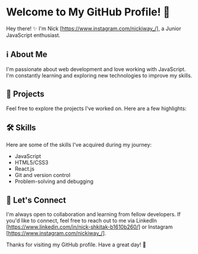 # Welcome to My GitHub Profile! 👋
Hey there! ✨ I'm Nick [https://www.instagram.com/nickiway_/], a Junior JavaScript enthusiast.

## ℹ️ About Me
I'm passionate about web development and love working with JavaScript. I'm constantly learning and exploring new technologies to improve my skills.

## 🚀 Projects
Feel free to explore the projects I've worked on. Here are a few highlights:


## 🛠️ Skills
Here are some of the skills I've acquired during my journey:

- JavaScript
- HTML5/CSS3
- React.js
- Git and version control
- Problem-solving and debugging

## 🤝 Let's Connect
I'm always open to collaboration and learning from fellow developers. If you'd like to connect, feel free to reach out to me via LinkedIn [https://www.linkedin.com/in/nick-shkitak-b1610b260/] or Instagram [https://www.instagram.com/nickiway_/].

Thanks for visiting my GitHub profile. Have a great day! 🌟
